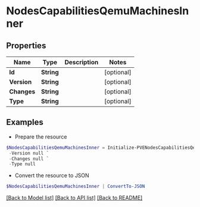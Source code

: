 # NodesCapabilitiesQemuMachinesInner
## Properties

Name | Type | Description | Notes
------------ | ------------- | ------------- | -------------
**Id** | **String** |  | [optional] 
**Version** | **String** |  | [optional] 
**Changes** | **String** |  | [optional] 
**Type** | **String** |  | [optional] 

## Examples

- Prepare the resource
```powershell
$NodesCapabilitiesQemuMachinesInner = Initialize-PVENodesCapabilitiesQemuMachinesInner  -Id null `
 -Version null `
 -Changes null `
 -Type null
```

- Convert the resource to JSON
```powershell
$NodesCapabilitiesQemuMachinesInner | ConvertTo-JSON
```

[[Back to Model list]](../README.md#documentation-for-models) [[Back to API list]](../README.md#documentation-for-api-endpoints) [[Back to README]](../README.md)


